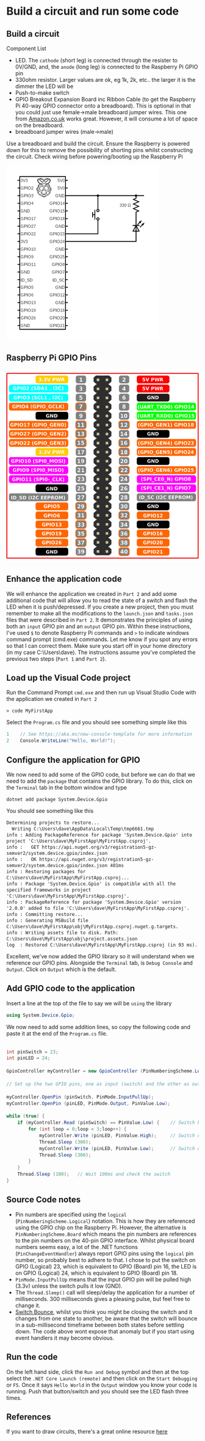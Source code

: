 # Build a circuit and run some code
## Build a circuit
Component List
- LED. The `cathode` (short leg) is connected through the resister to 0V/GND, and, the `anode` (long leg)  is connected to the Raspberry Pi GPIO pin
- 330ohm resistor. Larger values are ok, eg 1k, 2k, etc.. the larger it is the dimmer the LED will be
- Push-to-make switch
- GPIO Breakout Expansion Board inc Ribbon Cable (to get the Raspberry Pi 40-way GPIO connector onto a breadboard). This is optional in that you could just use female->male breadboard jumper wires. This one from [Amazon.co.uk](https://www.amazon.co.uk/dp/B07KB3JF68) works great. However, it will consume a lot of space on the breadboard.
- breadboard jumper wires (male->male)

Use a breadboard and build the circuit. Ensure the Raspberry is powered down for this to remove the possibility of shorting pins whilst constructing the circuit. Check wiring before powering/booting up the Raspberry Pi

![Circuit Diagram](circuit.png)
## Raspberry Pi GPIO Pins
![Raspberry Pin Pinout](gpiopinsv3.png)
## Enhance the application code
We will enhance the application we created in `Part 2` and add some additional code that will allow you to read the state of a switch and flash the LED when it is push/depressed. If you create a new project, then you must remember to make all the modifications to the `launch.json` and `tasks.json` files that were described in `Part 2`. It demonstrates the principles of using both an `input` GPIO pin and an `output` GPIO pin. Within these instructions, I've used `$` to denote Raspberry Pi commands and `>` to indicate windows command prompt (cmd.exe) commands. 
Let me know if you spot any errors so that I can correct them. Make sure you start off in your home directory (in my case C:\Users\dave).
The instructions assume you've completed the previous two steps (`Part 1` and `Part 2`).
## Load up the Visual Code project
Run the Command Prompt `cmd.exe` and then run up Visual Studio Code with the application we created in `Part 2`
```
> code MyFirstApp
```
Select the `Program.cs` file and you should see something simple like this
```C#
1    // See https://aka.ms/new-console-template for more information
2    Console.WriteLine("Hello, World!");
```
## Configure the application for GPIO
We now need to add some of the GPIO code, but before we can do that we need to add the `package` that contains the GPIO library. To do this, click on the `Terminal` tab in the bottom window and type
```
dotnet add package System.Device.Gpio
```
You should see something like this
```
Determining projects to restore...
  Writing C:\Users\dave\AppData\Local\Temp\tmp6661.tmp
info : Adding PackageReference for package 'System.Device.Gpio' into project 'C:\Users\dave\MyFirstApp\MyFirstApp.csproj'.
info :   GET https://api.nuget.org/v3/registration5-gz-semver2/system.device.gpio/index.json
info :   OK https://api.nuget.org/v3/registration5-gz-semver2/system.device.gpio/index.json 401ms
info : Restoring packages for C:\Users\dave\MyFirstApp\MyFirstApp.csproj...
info : Package 'System.Device.Gpio' is compatible with all the specified frameworks in project 'C:\Users\dave\MyFirstApp\MyFirstApp.csproj'.
info : PackageReference for package 'System.Device.Gpio' version '2.0.0' added to file 'C:\Users\dave\MyFirstApp\MyFirstApp.csproj'.
info : Committing restore...
info : Generating MSBuild file C:\Users\dave\MyFirstApp\obj\MyFirstApp.csproj.nuget.g.targets.
info : Writing assets file to disk. Path: C:\Users\dave\MyFirstApp\obj\project.assets.json
log  : Restored C:\Users\dave\MyFirstApp\MyFirstApp.csproj (in 93 ms).
```
Excellent, we've now added the GPIO library so it will understand when we reference our GPIO pins. Alongside the `Terminal` tab, is `Debug Console` and `Output`. Click on `Output` which is the default. 
## Add GPIO code to the application
Insert a line at the top of the file to say we will be `using` the library
```C#
using System.Device.Gpio;

```
We now need to add some addition lines, so copy the following code and paste it at the end of the `Program.cs` file.
```C#

int pinSwitch = 23;
int pinLED = 24;

GpioController myController = new GpioController (PinNumberingScheme.Logical);

// Set up the two GPIO pins, one as input (switch) and the other as output (LED)

myController.OpenPin (pinSwitch, PinMode.InputPullUp);
myController.OpenPin (pinLED, PinMode.Output, PinValue.Low);

while (true) {
    if (myController.Read (pinSwitch) == PinValue.Low) {    // Switch has been pushed
        for (int loop = 0;loop < 3;loop++) {
            myController.Write (pinLED, PinValue.High);     // Switch on LED
            Thread.Sleep (300);
            myController.Write (pinLED, PinValue.Low);      // Switch off LED
            Thread.Sleep (300);
        }
    }
    Thread.Sleep (100);   // Wait 100ms and check the switch
}
```
## Source Code notes
- Pin numbers are specified using the `logical` (`PinNumberingScheme.Logical`) notation. This is how they are referenced using the GPIO chip on the Raspberry Pi. However, the alternative is `PinNumberingScheme.Board` which means the pin numbers are references to the pin numbers on the 40-pin GPIO interface. Whilst physical board numbers seems easy, a lot of the .NET functions (`PinChangeEventHandler`) always report GPIO pins using the `logical` pin number, so probably best to adhere to that. I chose to put the switch on GPIO (Logical) 23, which is equivalent to GPIO (Board) pin 16, the LED is on GPIO (Logical) 24, which is equivalent to GPIO (Board) pin 18.
- `PinMode.InputPullUp` means that the input GPIO pin will be pulled high (3.3v) unless the switch pulls it low (GND).
- The `Thread.Sleep()` call will sleep/delay the application for a number of milliseconds. 300 milliseconds gives a pleasing pulse, but feel free to change it.
- [Switch Bounce](https://www.allaboutcircuits.com/technical-articles/switch-bounce-how-to-deal-with-it/), whilst you think you might be closing the switch and it changes from one state to another, be aware that the switch will bounce in a sub-millisecond timeframe between both states before settling down. The code above wont expose that anomaly but if you start using event handlers it may become obvious. 
## Run the code
On the left hand side, click the `Run and Debug` symbol and then at the top select the `.NET Core Launch (remote)` and then click on the `Start Debugging` or `F5`. Once it says `Hello World` in the `Output` window you know your code is running. Push that button/switch and you should see the LED flash three times.
## References
If you want to draw circuits, there's a great online resource [here](https://www.circuit-diagram.org/)
